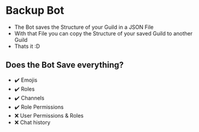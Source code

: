 # Backup Bot

 - The Bot saves the Structure of your Guild in a JSON File
 - With that File you can copy the Structure of your saved Guild to another Guild
 - Thats it :D
 
 
 
 ## Does the Bot Save everything?
 - ✔️ Emojis
 - ✔️ Roles
 - ✔️ Channels
 - ✔️ Role Permissions
 - ❌ User Permissions & Roles
 - ❌ Chat history